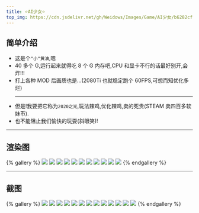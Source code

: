 ```yaml
---
title: ⭐AI少女⭐
top_img: https://cdn.jsdelivr.net/gh/Weidows/Images/Game/AI少女/b6282cf65f01f7c51d941f1689c58f91fcfe7dab322e4c7a4dc74be264e2fe1c.jpg
---
```


<!--
 * @Author: Weidows
 * @LastEditors: Weidows
 * @LastEditTime: 2020-10-24 15:48:07
 * @FilePath: \Weidowsd:\Game\Demo\Github\Blog\source\tags\gallery\AI少女.md
-->

## 简单介绍

- 这是个`"小"黄油`,嗯
- 40 多个 G,运行起来就得吃 8 个 G 内存吧,CPU 和显卡不行的话最好别开,会炸!!!
- 打上各种 MOD 后画质也是...(2080Ti 也就稳定跑个 60FPS,可想而知优化多烂)
  ***
- 但是!我要把它称为`2020之光`,玩法辣鸡,优化辣鸡,卖的死贵(STEAM 卖四百多软妹币).
- 也不能阻止我们愉快的玩耍(斜眼笑)!

---

## 渲染图

{% gallery %}
![](https://cdn.jsdelivr.net/gh/Weidows/Images/Game/AI少女/1277a3152ff816060f621e90fb26494904c7224df2dded64a693d5f9ad2b68ca.jpg)
![](https://cdn.jsdelivr.net/gh/Weidows/Images/Game/AI少女/15866031173543989.jpeg)
![](https://cdn.jsdelivr.net/gh/Weidows/Images/Game/AI少女/4d714567d26ada5f6c16fb8b241a0bf613ff86fe838d347e01dd695f433beeb4.jpg)
![](https://cdn.jsdelivr.net/gh/Weidows/Images/Game/AI少女/5c7ddfa8e7320e751b66b089a6cdb7cd63289f818e82786ccdce6e021d1c619b.jpg)
![](https://cdn.jsdelivr.net/gh/Weidows/Images/Game/AI少女/a0683f136d448c845dfde57d37e0f0089b44cd513184c80a890495ae3f3658a3.jpg)
![](https://cdn.jsdelivr.net/gh/Weidows/Images/Game/AI少女/b6282cf65f01f7c51d941f1689c58f91fcfe7dab322e4c7a4dc74be264e2fe1c.jpg)
![](https://cdn.jsdelivr.net/gh/Weidows/Images/Game/AI少女/c223b38f3405d737200d1ad9cfc2480a0d9f2f4e912cd3df5271ca5e3063f34e.jpg)
![](https://cdn.jsdelivr.net/gh/Weidows/Images/Game/AI少女/c811b620bcbcdf8410f10f48da7ac3e130561988598259071be0ca449e352ff6.jpg)
![](https://cdn.jsdelivr.net/gh/Weidows/Images/Game/AI少女/cb4644c60024215dad58ef13627637a35cbe51796e64efd8f8b3a862e9f55acb.jpg)
![](https://cdn.jsdelivr.net/gh/Weidows/Images/Game/AI少女/dc4828123174d1d1acaf7ea153f0c7e4c9479022a9311de84acb819e820808a2.jpg)
![](https://cdn.jsdelivr.net/gh/Weidows/Images/Game/AI少女/e5e8c7101b3c5100b409a4d98c29010544d455912a79732bfbece684cbe4a016.jpg)
{% endgallery %}

---

## 截图

{% gallery %}
![](https://cdn.jsdelivr.net/gh/Weidows/Images/Game/AI少女/截图/1.jpeg)
![](https://cdn.jsdelivr.net/gh/Weidows/Images/Game/AI少女/截图/10.jpeg)
![](https://cdn.jsdelivr.net/gh/Weidows/Images/Game/AI少女/截图/11.jpeg)
![](https://cdn.jsdelivr.net/gh/Weidows/Images/Game/AI少女/截图/12.jpeg)
![](https://cdn.jsdelivr.net/gh/Weidows/Images/Game/AI少女/截图/13.jpeg)
![](https://cdn.jsdelivr.net/gh/Weidows/Images/Game/AI少女/截图/2.jpeg)
![](https://cdn.jsdelivr.net/gh/Weidows/Images/Game/AI少女/截图/3.jpeg)
![](https://cdn.jsdelivr.net/gh/Weidows/Images/Game/AI少女/截图/4.jpeg)
![](https://cdn.jsdelivr.net/gh/Weidows/Images/Game/AI少女/截图/5.jpeg)
![](https://cdn.jsdelivr.net/gh/Weidows/Images/Game/AI少女/截图/6.jpeg)
![](https://cdn.jsdelivr.net/gh/Weidows/Images/Game/AI少女/截图/7.jpeg)
![](https://cdn.jsdelivr.net/gh/Weidows/Images/Game/AI少女/截图/8.jpeg)
![](https://cdn.jsdelivr.net/gh/Weidows/Images/Game/AI少女/截图/9.jpeg)
{% endgallery %}
